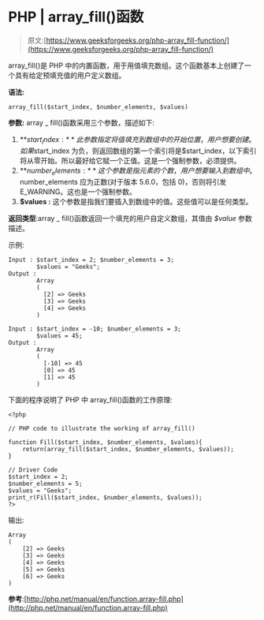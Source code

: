 # PHP | array_fill()函数

> 原文:[https://www.geeksforgeeks.org/php-array_fill-function/](https://www.geeksforgeeks.org/php-array_fill-function/)

array_fill()是 PHP 中的内置函数，用于用值填充数组。这个函数基本上创建了一个具有给定预填充值的用户定义数组。

**语法:**

```
array_fill($start_index, $number_elements, $values)
```

**参数:**
array _ fill()函数采用三个参数，描述如下:

1.  **$start_index:** 此参数指定将值填充到数组中的开始位置，用户想要创建。如果$start_index 为负，则返回数组的第一个索引将是$start_index，以下索引将从零开始。所以最好给它赋一个正值。这是一个强制参数，必须提供。
2.  **$number_elements:** 这个参数是指元素的个数，用户想要输入到数组中。$number_elements 应为正数(对于版本 5.6.0，包括 0)，否则将引发 E_WARNING。这也是一个强制参数。
3.  **$values :** 这个参数是指我们要插入到数组中的值。这些值可以是任何类型。

**返回类型**:array _ fill()函数返回一个填充的用户自定义数组，其值由 *$value* 参数描述。

示例:

```
Input : $start_index = 2; $number_elements = 3;
        $values = "Geeks";
Output :
        Array
        (
          [2] => Geeks
          [3] => Geeks
          [4] => Geeks
        )

Input : $start_index = -10; $number_elements = 3;
        $values = 45;
Output :
        Array
        (
          [-10] => 45
          [0] => 45
          [1] => 45
        )

```

下面的程序说明了 PHP 中 array_fill()函数的工作原理:

```
<?php

// PHP code to illustrate the working of array_fill()

function Fill($start_index, $number_elements, $values){
    return(array_fill($start_index, $number_elements, $values));
}

// Driver Code
$start_index = 2;
$number_elements = 5;
$values = "Geeks";
print_r(Fill($start_index, $number_elements, $values));
?>
```

输出:

```
Array
(
    [2] => Geeks
    [3] => Geeks
    [4] => Geeks
    [5] => Geeks
    [6] => Geeks
)

```

**参考**:[http://php.net/manual/en/function.array-fill.php](http://php.net/manual/en/function.array-fill.php)